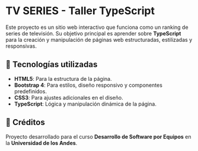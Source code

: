 # TV SERIES - Taller TypeScript  

Este proyecto es un sitio web interactivo que funciona como un ranking de series de televisión. Su objetivo principal es aprender sobre **TypeScript** para la creación y manipulación de páginas web estructuradas, estilizadas y responsivas.  

## 🚀 Tecnologías utilizadas  
- **HTML5**: Para la estructura de la página.  
- **Bootstrap 4**: Para estilos, diseño responsivo y componentes predefinidos.  
- **CSS3**: Para ajustes adicionales en el diseño.
- **TypeScript**: Lógica y manipulación dinámica de la página.

## 📜 Créditos  
Proyecto desarrollado para el curso **Desarrollo de Software por Equipos** en la **Universidad de los Andes**.  
